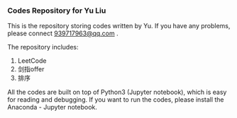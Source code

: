 ### Codes Repository for Yu Liu

This is the repository storing codes written by Yu. If you have any problems, please connect 939717963@qq.com .

The repository includes:

  1.  LeetCode
  2.  剑指offer  
  3.  排序

All the codes are built on top of Python3 (Jupyter notebook), which is easy for reading and debugging. If you want to run the codes, please install the Anaconda - Jupyter notebook.
